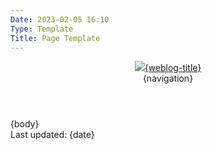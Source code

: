 ```yaml
---
Date: 2023-02-05 16:10
Type: Template
Title: Page Template
---
```


<!DOCTYPE html>
<html lang="en">

<head>
  <title>{weblog-title}{separator}{post-title}</title>
  <meta charset="utf-8">
  <meta name="viewport" content="width=device-width, initial-scale=1">
  <link href="https://cdn.cache.lol/profiles/themes/css/base.css" rel="stylesheet">
  <link href="https://blog.mihobu.monkeywalk.com/weblog-global.css" rel="stylesheet">
</head>

<body>

  <header>
    <div class="weblog-title"><a href="/"><img src="https://mihobu.github.io/mihobu.omg.lol/weblog/common/mb-roundel.png" />{weblog-title}</a></div>
{navigation}
  </header>

  <main>
    <article>
{body}
    </article>
    <aside class="post-info">
      <i class="fa-solid fa-clock"></i> Last updated: {date}
    </aside>
  </main>

</body>

</html>